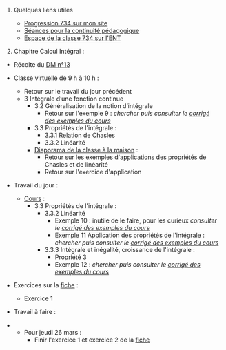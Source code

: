 1. Quelques liens utiles 
    * [Progression 734 sur mon site](http://www.frederic-junier.org/TS2020/Progression/TS_2020.html)
    * [Séances pour la continuité pédagogique](https://frederic-junier.github.io/TS-2019-2020/)
    * [Espace de la classe 734 sur l'ENT](https://le-parc.ent.auvergnerhonealpes.fr/classes/classe-734/mathematiques/)



2. Chapitre Calcul Intégral :
   
  * Récolte du [DM n°13](http://frederic-junier.org/TS2020/Cours/TS-DM13-2020-Web.pdf)
  * Classe virtuelle de 9 h à 10 h : 
    *  Retour sur le travail du jour précédent
      * 3 Intégrale d’une fonction continue
        * 3.2 Généralisation de la notion d’intégrale
          * Retour sur l'exemple 9 : _chercher puis consulter le [corrigé des exemples du cours](../CalculIntegral/Corrige-Cours-CalculIntegralPartie2-2020.pdf)_
        * 3.3 Propriétés de l'intégrale :
          * 3.3.1 Relation de Chasles
          * 3.3.2 Linéarité
        * [Diaporama de la classe à la maison](Diaporama-classe-virtuelle-24-03-2020.pdf)  :
          * Retour sur les exemples d'applications des propriétés de Chasles et de linéarité
          * Retour sur l'exercice d'application 
  * Travail du jour :
    * [Cours](http://frederic-junier.org/TS2020/Cours/TSCalculIntegralCours20V1-professeur-Web.pdf)  :
      * 3.3 Propriétés de l'intégrale :
        *  3.3.2 Linéarité
           *  Exemple 10 : inutile de le faire, pour les curieux   _consulter le [corrigé des exemples du cours](../CalculIntegral/Corrige-Cours-CalculIntegralPartie2-2020.pdf)_
           *  Exemple 11 Application des propriétés de l'intégrale : _chercher puis consulter le [corrigé des exemples du cours](../CalculIntegral/Corrige-Cours-CalculIntegralPartie2-2020.pdf)_
        * 3.3.3 Intégrale et inégalité, croissance de l'intégrale :
          * Propriété 3
          * Exemple 12  : _chercher puis consulter le [corrigé des exemples du cours](../CalculIntegral/Corrige-Cours-CalculIntegralPartie2-2020.pdf)_
  
  * Exercices sur  la [fiche](https://frederic-junier.org/TS2020/Cours/TS-Exos-Integration2020-Fiche1-Web.pdf) :
    * Exercice 1   
  * Travail à faire :
  * 
    * Pour jeudi 26 mars : 
      *  Finir l'exercice 1 et exercice 2 de la [fiche](https://frederic-junier.org/TS2020/Cours/TS-Exos-Integration2020-Fiche1-Web.pdf)